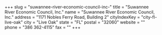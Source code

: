 +++
slug = "suwannee-river-economic-council-inc-"
title = "Suwannee River Economic Council, Inc."
name = "Suwannee River Economic Council, Inc."
address = "1171 Nobles Ferry Road, Building 2"
cityIndexKey = "city-fl-live-oak"
city = "Live Oak"
state = "FL"
postal = "32060"
website = ""
phone = "386 362-4115"
fax = ""
+++
